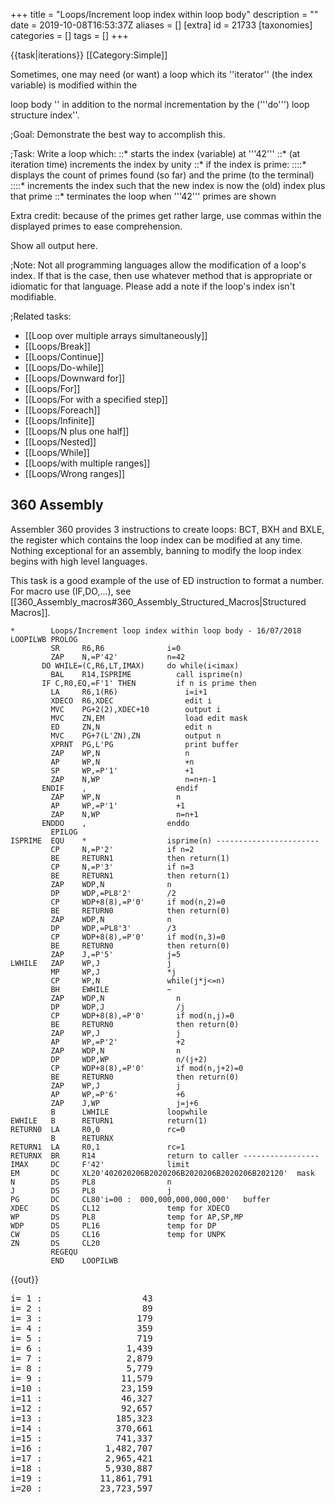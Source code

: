 +++
title = "Loops/Increment loop index within loop body"
description = ""
date = 2019-10-08T16:53:37Z
aliases = []
[extra]
id = 21733
[taxonomies]
categories = []
tags = []
+++

{{task|iterations}}
[[Category:Simple]]

Sometimes, one may need   (or want)   a loop which
its   ''iterator''   (the index
variable)   is modified within the

loop body   '' in addition to the normal incrementation by the   ('''do''')   loop structure index''.


;Goal:
Demonstrate the best way to accomplish this.


<!-- ··· with a nod to Douglas Adams  (42 being the ultimate answer to THE question). !-->

;Task:
Write a loop which:
::*   starts the index (variable) at   '''42'''
::*   (at iteration time)   increments the index by unity
::*   if the index is prime:
::::*   displays the count of primes found (so far) and the prime   (to the terminal)
::::*   increments the index such that the new index is now the (old) index plus that prime
::*   terminates the loop when   '''42'''   primes are shown


Extra credit:   because of the primes get rather large, use commas
within the displayed primes to ease comprehension.


Show all output here.


;Note:
Not all programming languages allow the modification of a
loop's index.   If that is the case, then use whatever method that
is appropriate or idiomatic for that language.   Please add a note
if the loop's index isn't modifiable.


;Related tasks:
*   [[Loop over multiple arrays simultaneously]]
*   [[Loops/Break]]
*   [[Loops/Continue]]
*   [[Loops/Do-while]]
*   [[Loops/Downward for]]
*   [[Loops/For]]
*   [[Loops/For with a specified step]]
*   [[Loops/Foreach]]
*   [[Loops/Infinite]]
*   [[Loops/N plus one half]]
*   [[Loops/Nested]]
*   [[Loops/While]]
*   [[Loops/with multiple ranges]]
*   [[Loops/Wrong ranges]]





## 360 Assembly

Assembler 360 provides 3 instructions to create loops: BCT, BXH and BXLE, the register which contains the loop index can be modified at any time. Nothing exceptional for an assembly, banning to modify the loop index begins with high level languages.

This task is a good example of the use of ED instruction to format a number.
For macro use (IF,DO,...), see [[360_Assembly_macros#360_Assembly_Structured_Macros|Structured Macros]].

```360asm
*        Loops/Increment loop index within loop body - 16/07/2018
LOOPILWB PROLOG
         SR     R6,R6              i=0
         ZAP    N,=P'42'           n=42
       DO WHILE=(C,R6,LT,IMAX)     do while(i<imax)
         BAL    R14,ISPRIME          call isprime(n)
       IF C,R0,EQ,=F'1' THEN         if n is prime then
         LA     R6,1(R6)               i=i+1
         XDECO  R6,XDEC                edit i
         MVC    PG+2(2),XDEC+10        output i
         MVC    ZN,EM                  load edit mask
         ED     ZN,N                   edit n
         MVC    PG+7(L'ZN),ZN          output n
         XPRNT  PG,L'PG                print buffer
         ZAP    WP,N                   n
         AP     WP,N                   +n
         SP     WP,=P'1'               +1
         ZAP    N,WP                   n=n+n-1
       ENDIF    ,                    endif
         ZAP    WP,N                 n
         AP     WP,=P'1'             +1
         ZAP    N,WP                 n=n+1
       ENDDO    ,                  enddo
         EPILOG
ISPRIME  EQU    *                  isprime(n) -----------------------
         CP     N,=P'2'            if n=2
         BE     RETURN1            then return(1)
         CP     N,=P'3'            if n=3
         BE     RETURN1            then return(1)
         ZAP    WDP,N              n
         DP     WDP,=PL8'2'        /2
         CP     WDP+8(8),=P'0'     if mod(n,2)=0
         BE     RETURN0            then return(0)
         ZAP    WDP,N              n
         DP     WDP,=PL8'3'        /3
         CP     WDP+8(8),=P'0'     if mod(n,3)=0
         BE     RETURN0            then return(0)
         ZAP    J,=P'5'            j=5
LWHILE   ZAP    WP,J               j
         MP     WP,J               *j
         CP     WP,N               while(j*j<=n)
         BH     EWHILE             ~
         ZAP    WDP,N                n
         DP     WDP,J                /j
         CP     WDP+8(8),=P'0'       if mod(n,j)=0
         BE     RETURN0              then return(0)
         ZAP    WP,J                 j
         AP     WP,=P'2'             +2
         ZAP    WDP,N                n
         DP     WDP,WP               n/(j+2)
         CP     WDP+8(8),=P'0'       if mod(n,j+2)=0
         BE     RETURN0              then return(0)
         ZAP    WP,J                 j
         AP     WP,=P'6'             +6
         ZAP    J,WP                 j=j+6
         B      LWHILE             loopwhile
EWHILE   B      RETURN1            return(1)
RETURN0  LA     R0,0               rc=0
         B      RETURNX
RETURN1  LA     R0,1               rc=1
RETURNX  BR     R14                return to caller -----------------
IMAX     DC     F'42'              limit
EM       DC     XL20'402020206B2020206B2020206B2020206B202120'  mask
N        DS     PL8                n
J        DS     PL8                j
PG       DC     CL80'i=00 :  000,000,000,000,000'   buffer
XDEC     DS     CL12               temp for XDECO
WP       DS     PL8                temp for AP,SP,MP
WDP      DS     PL16               temp for DP
CW       DS     CL16               temp for UNPK
ZN       DS     CL20
         REGEQU
         END    LOOPILWB
```

{{out}}
<pre style="height:40ex">
i= 1 :                   43
i= 2 :                   89
i= 3 :                  179
i= 4 :                  359
i= 5 :                  719
i= 6 :                1,439
i= 7 :                2,879
i= 8 :                5,779
i= 9 :               11,579
i=10 :               23,159
i=11 :               46,327
i=12 :               92,657
i=13 :              185,323
i=14 :              370,661
i=15 :              741,337
i=16 :            1,482,707
i=17 :            2,965,421
i=18 :            5,930,887
i=19 :           11,861,791
i=20 :           23,723,597
i=21 :           47,447,201
i=22 :           94,894,427
i=23 :          189,788,857
i=24 :          379,577,741
i=25 :          759,155,483
i=26 :        1,518,310,967
i=27 :        3,036,621,941
i=28 :        6,073,243,889
i=29 :       12,146,487,779
i=30 :       24,292,975,649
i=31 :       48,585,951,311
i=32 :       97,171,902,629
i=33 :      194,343,805,267
i=34 :      388,687,610,539
i=35 :      777,375,221,081
i=36 :    1,554,750,442,183
i=37 :    3,109,500,884,389
i=38 :    6,219,001,768,781
i=39 :   12,438,003,537,571
i=40 :   24,876,007,075,181
i=41 :   49,752,014,150,467
i=42 :   99,504,028,301,131

```



## ALGOL 68

In Algol 68, the FOR loop counter cannot be modified in the loop. This uses a WHILE loop testing at the top but is otherwise largely a translation of the Kotlin entry.

```algol68
BEGIN
    # returns TRUE if n is prime, FALSE otherwise #
    PROC is prime = ( LONG INT n )BOOL:
         IF   n MOD 2 = 0 THEN n = 2
         ELIF n MOD 3 = 0 THEN n = 3
         ELSE
            LONG INT d := 5;
            BOOL result := TRUE;
            WHILE IF   d * d > n   THEN FALSE
                  ELIF n MOD d = 0 THEN result := FALSE
                  ELIF d +:= 2;
                       n MOD d = 0 THEN result := FALSE
                  ELSE d +:= 4; TRUE
                  FI
            DO SKIP OD;
            result
         FI # is prime # ;

    LONG INT i := 42;
    LONG INT n := 0;
    WHILE n < 42 DO
        IF is prime( i ) THEN
            n +:= 1;
            print( ( "n = "
                   , whole( n,  -2 )
                   , "  "
                   , whole( i, -19 )
                   , newline
                   )
                 );
            i +:= i - 1
        FI;
        i +:= 1
    OD
END
```

{{out}}

```txt

n =  1                   43
n =  2                   89
n =  3                  179
n =  4                  359
n =  5                  719
n =  6                 1439
n =  7                 2879
n =  8                 5779
n =  9                11579
n = 10                23159
n = 11                46327
n = 12                92657
n = 13               185323
n = 14               370661
n = 15               741337
n = 16              1482707
n = 17              2965421
n = 18              5930887
n = 19             11861791
n = 20             23723597
n = 21             47447201
n = 22             94894427
n = 23            189788857
n = 24            379577741
n = 25            759155483
n = 26           1518310967
n = 27           3036621941
n = 28           6073243889
n = 29          12146487779
n = 30          24292975649
n = 31          48585951311
n = 32          97171902629
n = 33         194343805267
n = 34         388687610539
n = 35         777375221081
n = 36        1554750442183
n = 37        3109500884389
n = 38        6219001768781
n = 39       12438003537571
n = 40       24876007075181
n = 41       49752014150467
n = 42       99504028301131

```



## ARM Assembly

{{works with|as|Raspberry Pi}}

```ARM Assembly

/* ARM assembly Raspberry PI  */
/*  program loopinc96.s   */

/************************************/
/* Constantes                       */
/************************************/
.equ STDOUT, 1     @ Linux output console
.equ EXIT,   1     @ Linux syscall
.equ WRITE,  4     @ Linux syscall

/*********************************/
/* Initialized data              */
/*********************************/
.data
szMessMultOver:     .asciz "Multiplication 64 : Dépassement de capacité.\n"
sMessResult:        .ascii "Index  : "
sMessIndex:         .fill 11, 1, ' '            @ size => 11
                    .ascii "Value  : "
sMessValeur:        .fill 21, 1, ' '            @ size => 21
szCarriageReturn:   .asciz "\n"

/*********************************/
/* UnInitialized data            */
/*********************************/
.bss
/*********************************/
/*  code section                 */
/*********************************/
.text
.global main
main:                                              @ entry of program
    mov r7,#0                                      @ counter
    mov r5,#42                                     @ start index low bits
    mov r6,#0                                      @ start index high bits
1:                                                 @ begin loop
    mov r0,r5
    mov r1,r6
    bl isPrime                                     @ prime ?
    bcs 100f                                       @ error overflow ?
    cmp r0,#1                                      @ is prime ?
    beq 2f                                         @ yes
    adds r5,#1                                     @ no -> increment index
    addcs r6,#1
    b 1b                                           @ and loop
2:                                                 @ display index and prime
    add r7,#1                                      @ increment counter
    mov r0,r7
    ldr r1,iAdrsMessIndex                          @ conversion index
    bl conversion10
    mov r0,r5
    mov r1,r6                                      @ conversion value
    ldr r2,iAdrsMessValeur
    bl conversionRegDoubleU                        @ conversion double -> ascii
    ldr r0,iAdrsMessResult
    bl affichageMess

    adds r5,r5
    add r6,r6
    addcs r6,#1
    cmp r7,#42                                     @ end ?
    blt 1b                                         @ no loop

100:                                               @ standard end of the program
    mov r0, #0                                     @ return code
    mov r7, #EXIT                                  @ request to exit program
    svc #0                                         @ perform the system call

iAdrsMessIndex:           .int sMessIndex
iAdrsMessValeur:          .int sMessValeur
iAdrszCarriageReturn:     .int szCarriageReturn
iAdrsMessResult:          .int sMessResult


/******************************************************************/
/*     display text with size calculation                         */
/******************************************************************/
/* r0 contains the address of the message */
affichageMess:
    push {r0,r1,r2,r7,lr}                          @ save  registres
    mov r2,#0                                      @ counter length
1:                                                 @ loop length calculation
    ldrb r1,[r0,r2]                                @ read octet start position + index
    cmp r1,#0                                      @ if 0 its over
    addne r2,r2,#1                                 @ else add 1 in the length
    bne 1b                                         @ and loop
                                                   @ so here r2 contains the length of the message
    mov r1,r0                                      @ address message in r1
    mov r0,#STDOUT                                 @ code to write to the standard output Linux
    mov r7, #WRITE                                 @ code call system "write"
    svc #0                                         @ call systeme
    pop {r0,r1,r2,r7,lr}                           @ restaur des  2 registres */
    bx lr                                          @ return
/******************************************************************/
/*     Converting a register to a decimal unsigned                */
/******************************************************************/
/* r0 contains value and r1 address area   */
/* r0 return size of result (no zero final in area) */
/* area size => 11 bytes          */
.equ LGZONECAL,   10
conversion10:
    push {r1-r4,lr}                                   @ save registers
    mov r3,r1
    mov r2,#LGZONECAL
1:                                                    @ start loop
    bl divisionpar10U                                 @ unsigned  r0 <- dividende. quotient ->r0 reste -> r1
    add r1,#48                                        @ digit
    strb r1,[r3,r2]                                   @ store digit on area
    cmp r0,#0                                         @ stop if quotient = 0
    subne r2,#1                                       @ else previous position
    bne 1b                                            @ and loop
                                                      @ and move digit from left of area
    mov r4,#0
2:
    ldrb r1,[r3,r2]
    strb r1,[r3,r4]
    add r2,#1
    add r4,#1
    cmp r2,#LGZONECAL
    ble 2b
                                                      @ and move spaces in end on area
    mov r0,r4                                         @ result length
    mov r1,#' '                                       @ space
3:
    strb r1,[r3,r4]                                   @ store space in area
    add r4,#1                                         @ next position
    cmp r4,#LGZONECAL
    ble 3b                                            @ loop if r4 <= area size

100:
    pop {r1-r4,lr}                                    @ restaur registres
    bx lr                                             @return

/***************************************************/
/*   division par 10   unsigned                    */
/***************************************************/
/* r0 dividende   */
/* r0 quotient   */
/* r1 remainder  */
divisionpar10U:
    push {r2,r3,r4, lr}
    mov r4,r0                                          @ save value
    //mov r3,#0xCCCD                                   @ r3 <- magic_number lower  raspberry 3
    //movt r3,#0xCCCC                                  @ r3 <- magic_number higter raspberry 3
    ldr r3,iMagicNumber                                @ r3 <- magic_number    raspberry 1 2
    umull r1, r2, r3, r0                               @ r1<- Lower32Bits(r1*r0) r2<- Upper32Bits(r1*r0)
    mov r0, r2, LSR #3                                 @ r2 <- r2 >> shift 3
    add r2,r0,r0, lsl #2                               @ r2 <- r0 * 5
    sub r1,r4,r2, lsl #1                               @ r1 <- r4 - (r2 * 2)  = r4 - (r0 * 10)
    pop {r2,r3,r4,lr}
    bx lr                                              @ leave function
iMagicNumber:  	.int 0xCCCCCCCD
/***************************************************/
/*   number is prime ?              */
/***************************************************/
/* r0 contains low bytes of double */
/* r1 contains high bytes of double */
/* r0 returns 1 if prime else 0  */
@2147483647
@4294967297
@131071
isPrime:
    push {r1-r5,lr}                      @ save registers
    mov r4,r0                            @ save double
    mov r5,r1
    subs r2,r0,#1                        @ exposant n - 1
    sbcs r3,r1,#0

    mov r0,#2                            @ base  2
    mov r1,#0
    bl moduloPuR96                       @ compute modulo
    bcs 100f                             @ overflow error
    cmp r0,#1                            @ modulo <> 1 -> no prime
    bne 90f

    mov r0,#3                            @ base 3
    mov r1,#0
    bl moduloPuR96
    bcs 100f                             @ overflow error
    cmp r0,#1
    bne 90f

    mov r0,#5                            @ base 5
    mov r1,#0
    bl moduloPuR96
    bcs 100f                             @ overflow error
    cmp r0,#1
    bne 90f

    mov r0,#7                            @ base 7
    mov r1,#0
    bl moduloPuR96
    bcs 100f                             @ overflow error
    cmp r0,#1
    bne 90f

    mov r0,#11                           @ base 11
    mov r1,#0
    bl moduloPuR96
    bcs 100f                             @ overflow error
    cmp r0,#1
    bne 90f

    mov r0,#13                           @ base 13
    mov r1,#0
    bl moduloPuR96
    bcs 100f                             @ overflow error
    cmp r0,#1
    bne 90f

    mov r0,#17                           @ base 17
    mov r1,#0
    bl moduloPuR96
    bcs 100f                             @ overflow error
    cmp r0,#1
    bne 90f
    mov r0,#1                            @ is prime
    msr     cpsr_f, #0                   @ no error overflow zero -> flags
    b 100f
90:
    mov r0,#0                            @ no prime
    msr     cpsr_f, #0                   @ no error overflow zero -> flags
100:                                     @ fin standard de la fonction
    pop {r1-r5,lr}                       @ restaur registers
    bx lr                                @ return


/********************************************************/
/*   compute  b pow e modulo m  */
/*                                             */
/********************************************************/
/* r0 base double low bits */
/* r1 base double high bits */
/* r2 exposant low bitss  */
/* r3 exposant high bits */
/* r4 modulo low bits */
/* r5 modulo high bits */
/* r0 returns result low bits */
/* r1 returns result high bits */
/* if overflow , flag carry is set else is clear */
moduloPuR96:
    push {r2-r12,lr}                       @ save registers
    cmp r0,#0                              @ control low byte <> zero
    bne 1f
    cmp r1,#0                              @ control high bytes <> zero
    beq 100f
1:
    mov r9,r4                              @ modulo PB
    mov r10,r5                             @ modulo PH
    mov r5,r2                              @ exposant **
    mov r6,r3                              @ exposant
    mov r7,r0                              @ base PB
    mov r8,r1                              @ base PH
    mov r2,#0
    mov r3,r9
    mov r4,r10
    mov r11,#1                             @ result PB
    mov r12,#0                             @ result PH
/* r0 contient partie basse dividende */
/* r1 contient partie moyenne dividende */
/* r2 contient partie haute du diviseur */
/* r3 contient partie basse diviseur  */
/* r4 contient partie haute diviseur  */
/* r0 retourne partie basse du quotient */
/* r1 retourne partie moyenne du quotient */
/* r2 retourne partie haute du quotient */
/* r3 retourne partie basse du reste */
/* r4 retourne partie haute du reste */
    bl divisionReg96DU
    mov r7,r3                               @ base <- remainder
    mov r8,r4
2:
    tst r5,#1                               @ test du bit 0
    beq 3f
    mov r0,r7
    mov r1,r8
    mov r2,r11
    mov r3,r12
    bl multiplicationR96U
    bcs 100f                                @ error overflow
    mov r3,r9
    mov r4,r10
    bl divisionReg96DU
    mov r11,r3                              @ result <- remainder
    mov r12,r4
3:
    mov r0,r7
    mov r1,r8
    mov r2,r7
    mov r3,r8
    bl multiplicationR96U
    bcs 100f                                @ error overflow
    mov r3,r9
    mov r4,r10
    bl divisionReg96DU
    mov r7,r3                               @ base <- remainder
    mov r8,r4

    lsr r5,#1
    lsrs r6,#1
    orrcs r5,#0x80000000
    cmp r5,#0
    bne 2b
    cmp r6,#0
    bne 2b
    mov r0,r11
    mov r1,r12
    msr     cpsr_f, #0                       @ no error overflow zero -> flags
100:                                         @ end function
   	pop {r2-r12,lr}                          @ restaur registers
    bx lr                                    @ return
/***************************************************/
/*   multiplication 2 registers (64 bits) unsigned */
/*   result in 3 registers 96 bits                 */
/***************************************************/
/* r0 low bits number 1    */
/* r1 high bits number 1    */
/* r2 low bits number 2    */
/* r3 high bits number 2    */
/* r0 returns low bits résult   */
/* r1 returns median bits résult */
/* r2 returns high bits résult  */
/* if overflow , flag carry is set else is clear */
multiplicationR96U:
    push {r3-r8,lr}           @ save registers
    umull r5,r6,r0,r2         @ mult low bits
    umull r4,r8,r0,r3         @ mult low bits 1 high bits 2
    mov r0,r5                 @ result low bits ok
    adds r4,r6                @ add results
    addcs  r8,#1              @ carry
    umull r6,r7,r1,r2         @ mult high bits 1 low bits 2
    adds r4,r6                @ add results
    addcs  r8,#1              @ carry
    adds r8,r7                @ add results
    bcs 99f                   @ overflow ?
    umull r6,r7,r1,r3         @ mult high bits 1 high bits 2
    cmp r7,#0                 @ error overflow ?
    bne 99f
    adds r8,r6                @ add results
    bcs 99f                   @ error overflow
    mov r1,r4                 @ return median bytes
    mov r2,r8                 @ return high bytes
    msr cpsr_f, #0            @ no error overflow zero -> flags
    b 100f
99:                           @ display message overflow
	ldr r0,iAdrszMessMultOver @
	bl affichageMess
    mov r0,#0
    mov r1,#0
    msr cpsr_f, #1<<29        @ maj flag carry à 1  et tous les autres à 0
100:                          @ end function
   	pop {r3-r8,lr}            @ restaur registers
    bx lr                     @ return
iAdrszMessMultOver:         .int szMessMultOver
/***************************************************/
/*   division number (3 registers) 92 bits by number (2 registers) 64 bits */
/*           unsigned                            */
/***************************************************/
/* r0 low bits dividende */
/* r1 median bits dividende */
/* r2 high bits dividende */
/* r3 low bits divisor  */
/* r4 high bits divis0r  */
/* r0 returns low bits quotient */
/* r1 returns median bits quotient */
/* r2 returns high bits quotien */
/* r3 returns low bits remainder */
/* r4 returns high bits remainder */
/* remainder do not is 3 registers */
divisionReg96DU:
    push {r5-r10,lr}    @ save registers
    mov r7,r3           @ low bits divisor
    mov r8,r4           @ high bits divisor
    mov r4,r0           @ low bits dividende -> low bits quotient
    mov r5,r1           @ median bits dividende  -> median bits quotient
    mov r6,r2           @ high bits dividende -> high bits quotient

                        @
    mov r0,#0           @ low bits remainder
    mov r1,#0           @ median bits remainder
    mov r2,#0           @ high bits remainder (not useful)
    mov r9,#96          @ counter loop (32 bits * 3)
    mov r10,#0          @ last bit
1:
    lsl   r2,#1         @ shift left high bits remainder
    lsls  r1,#1         @ shift left median bits remainder
    orrcs r2,#1         @ left bit median -> right bit high
    lsls r0,#1          @ shift left low bits remainder
    orrcs r1,#1         @ left bit low -> right bit median
    lsls r6,#1          @ shift left high bits quotient
    orrcs r0,#1         @ left bit high -> right bit low remainder
    lsls r5,#1          @ shift left median bits quotient
    orrcs r6,#1         @ left bit median -> right bit high
    lsls r4,#1          @ shift left low bits quotient
    orrcs r5,#1         @ left bit low -> right bit median
    orr r4,r10          @ last bit -> bit 0 quotient
    mov r10,#0          @ raz du bit
                        @ compare  remainder and divisor
    cmp r2,#0           @ high bit remainder
    bne 2f
    cmp r1,r8           @ compare median bits
    blo 3f              @ lower
    bhi 2f              @ highter
    cmp r0,r7           @ equal -> compare low bits
    blo 3f              @ lower
2:                      @ remainder > divisor
    subs r0,r7          @ sub divisor of remainder
    sbcs r1,r8
    mov r10,#0          @ reuse ponctuelle  r10
    sbc r2,r2,r10       @ carry
    mov r10,#1          @ last bit à 1
3:
    subs r9,#1          @ increment counter loop
    bgt 1b              @ and loop
    lsl r6,#1           @ shift left high bits quotient
    lsls r5,#1          @ shift left median bits quotient
    orrcs r6,#1         @ left bit median -> right bit high
    lsls r4,#1          @ shift left low bits quotient
    orrcs r5,#1         @ left bit low -> right bit median
    orr r4,r10          @ last bit -> bit 0 quotient
    mov r3,r0           @ low bits remainder
    mov r0,r4           @ low bits quotient
    mov r4,r1           @ high bits remainder
    mov r1,r5           @ median bits quotient
    //mov r5,r2
    mov r2,r6           @ high bits quotient

100:                    @ end function
   	pop {r5-r10,lr}     @ restaur registers
    bx lr               @ return

/***************************************************/
/*   Conversion double integer 64bits in ascii     */
/***************************************************/
/* r0 contains low bits     */
/* r1 contains high bits    */
/* r2 contains address area */
conversionRegDoubleU:
    push {r0-r5,lr}         @ save registers
    mov r5,r2
    mov r4,#19              @ start location
    mov r2,#10              @ conversion decimale
1:                          @ begin loop
    bl divisionReg64U       @ division by 10
    add r3,#48              @ -> digit ascii
    strb r3,[r5,r4]         @ store digit in area index r4
    sub r4,r4,#1            @ decrement index
    cmp r0,#0               @ low bits quotient = zero ?
    bne 1b	                @ no -> loop
    cmp r1,#0               @ high bits quotient = zero ?
    bne 1b                  @ no -> loop
                            @ spaces -> begin area
    mov r3,#' '             @ space
2:
    strb r3,[r5,r4]         @ store space in area
    subs r4,r4,#1           @ decrement index
    bge 2b                  @ and loop if > zéro

100:                        @ end fonction
   	pop {r0-r5,lr}          @ restaur registers
    bx lr                   @ return
/***************************************************/
/*   division number 64 bits / number 32 bits      */
/***************************************************/
/* r0 contains low bits dividende  */
/* r1 contains high bits dividente */
/* r2 contains divisor             */
/* r0 returns low bits quotient    */
/* r1 returns high bits quotient   */
/* r3 returns remainder            */
divisionReg64U:
    push {r4,r5,lr}    @ save registers
    mov r5,#0          @ raz remainder R
    mov r3,#64         @ loop counter
    mov r4,#0          @ last bit
1:
    lsl r5,#1          @ shift left remainder one bit
    lsls r1,#1         @ shift left high bits quotient one bit
    orrcs r5,#1        @ and bit -> remainder
    lsls r0,#1         @ shift left low bits quotient one bit
    orrcs r1,#1        @ and left bit -> high bits
    orr r0,r4          @ last bit  quotient
    mov r4,#0          @ raz last bit
    cmp r5,r2          @ compare remainder divisor
    subhs r5,r2        @ if highter sub divisor of remainder
    movhs r4,#1        @  and 1 -> last bit
3:
    subs r3,#1         @ decrement counter loop
    bgt 1b             @ and loop if not zero
    lsl r1,#1          @ else shift left higt bits quotient
    lsls r0,#1         @ and shift  left low bits
    orrcs r1,#1
    orr r0,r4          @ last bit quotient
    mov r3,r5
100:                   @ end function
    pop {r4,r5,lr}     @ restaur registers
    bx lr              @ return

```

{{out}}
<Pre>
pi@raspberrypi:~/asm/rosetta/ASS3 $ loopsinc96
Index  : 1          Value  :                   43
Index  : 2          Value  :                   89
Index  : 3          Value  :                  179
Index  : 4          Value  :                  359
Index  : 5          Value  :                  719
Index  : 6          Value  :                 1439
Index  : 7          Value  :                 2879
Index  : 8          Value  :                 5779
Index  : 9          Value  :                11579
Index  : 10         Value  :                23159
Index  : 11         Value  :                46327
Index  : 12         Value  :                92657
Index  : 13         Value  :               185323
Index  : 14         Value  :               370661
Index  : 15         Value  :               741337
Index  : 16         Value  :              1482707
Index  : 17         Value  :              2965421
Index  : 18         Value  :              5930887
Index  : 19         Value  :             11861791
Index  : 20         Value  :             23723597
Index  : 21         Value  :             47447201
Index  : 22         Value  :             94894427
Index  : 23         Value  :            189788857
Index  : 24         Value  :            379577741
Index  : 25         Value  :            759155483
Index  : 26         Value  :           1518310967
Index  : 27         Value  :           3036621941
Index  : 28         Value  :           6073243889
Index  : 29         Value  :          12146487779
Index  : 30         Value  :          24292975649
Index  : 31         Value  :          48585951311
Index  : 32         Value  :          97171902629
Index  : 33         Value  :         194343805267
Index  : 34         Value  :         388687610539
Index  : 35         Value  :         777375221081
Index  : 36         Value  :        1554750442183
Index  : 37         Value  :        3109500884389
Index  : 38         Value  :        6219001768781
Index  : 39         Value  :       12438003537571
Index  : 40         Value  :       24876007075181
Index  : 41         Value  :       49752014150467
Index  : 42         Value  :       99504028301131

```



## Arturo

{{trans|Python}}

```arturo
i 42
n 0

loop n<42 {
    if $(isPrime i) {
        n n+1
        print "n = " + $(padRight $(toString n) 2) + $(padRight $(toString i) 20)
        i 2*i-1
    }
    i i+1
}
```

{{out}}

```txt
n =  1                  43
n =  2                  89
n =  3                 179
n =  4                 359
n =  5                 719
n =  6                1439
n =  7                2879
n =  8                5779
n =  9               11579
n = 10               23159
n = 11               46327
n = 12               92657
n = 13              185323
n = 14              370661
n = 15              741337
n = 16             1482707
n = 17             2965421
n = 18             5930887
n = 19            11861791
n = 20            23723597
n = 21            47447201
n = 22            94894427
n = 23           189788857
n = 24           379577741
n = 25           759155483
n = 26          1518310967
n = 27          3036621941
n = 28          6073243889
n = 29         12146487779
n = 30         24292975649
n = 31         48585951311
n = 32         97171902629
n = 33        194343805267
n = 34        388687610539
n = 35        777375221081
n = 36       1554750442183
n = 37       3109500884389
n = 38       6219001768781
n = 39      12438003537571
n = 40      24876007075181
n = 41      49752014150467
n = 42      99504028301131
```


## C

The following uses a 'for' rather than a 'do/while' loop but otherwise is similar to the Kotlin
entry.

The 'thousands separator' aspect (using the ' flag in printf and setting the locale appropriately) works fine when compiled with gcc on Ubuntu 14.04 but may not work on some other systems as this is not a standard flag.

```c
#include <stdio.h>
#include <locale.h>

#define LIMIT 42

int is_prime(long long n) {
    if (n % 2 == 0) return n == 2;
    if (n % 3 == 0) return n == 3;
    long long d = 5;
    while (d * d <= n) {
        if (n % d == 0) return 0;
        d += 2;
        if (n % d == 0) return 0;
        d += 4;
    }
    return 1;
}

int main() {
    long long i;
    int n;
    setlocale(LC_NUMERIC, "");
    for (i = LIMIT, n = 0; n < LIMIT; i++)
        if (is_prime(i)) {
            n++;
            printf("n = %-2d  %'19lld\n", n, i);
            i += i - 1;
        }
    return 0;
}
```


{{out}}

```txt

Same as Kotlin entry

```


## C++


```cpp

#include "stdafx.h"
#include <iostream>
#include <math.h>
using namespace std;

bool isPrime(double number)
{
    for (double i = number - 1; i >= 2; i--) {
        if (fmod(number, i) == 0)
	    return false;
    }
    return true;
}
int main()
{
    double i = 42;
    int n = 0;
    while (n < 42)
    {
        if (isPrime(i))
        {
            n++;
	    cout.width(1); cout << left << "n = " << n;
            //Only for Text Alignment
            if (n < 10)
	    {
	        cout.width(40); cout << right << i << endl;
	    }
	    else
	    {
		cout.width(39); cout << right << i << endl;
	    }
            i += i - 1;
	}
	i++;
    }
    return 0;
}
```



## C#


```c#

using System;
using System.Globalization;

namespace PrimeNumberLoopcs
{
    class Program
    {
        static bool isPrime(double number)
        {
            for(double i = number - 1; i > 1; i--)
            {
                if (number % i == 0)
                    return false;
            }
            return true;
        }
        static void Main(string[] args)
        {
            NumberFormatInfo nfi = new CultureInfo("en-US", false).NumberFormat;
            nfi.NumberDecimalDigits = 0;
            double i = 42;
            int n = 0;
            while (n < 42)
            {
                if (isPrime(i))
                {
                    n++;
                    Console.WriteLine("n = {0,-20} {1,20}", n, i.ToString("N", nfi));
                    i += i - 1;
                }
                i++;
            }
        }
    }
}
```

{{out}}

```txt

n = 1                                      43
n = 2                                      89
n = 3                                     179
n = 4                                     359
n = 5                                     719
n = 6                                   1,439
n = 7                                   2,879
n = 8                                   5,779
n = 9                                  11,579
n = 10                                 23,159
n = 11                                 46,327
n = 12                                 92,657
n = 13                                185,323
n = 14                                370,661
n = 15                                741,337
n = 16                              1,482,707
n = 17                              2,965,421
n = 18                              5,930,887
n = 19                             11,861,791
n = 20                             23,723,597
n = 21                             47,447,201
n = 22                             94,894,427
n = 23                            189,788,857
n = 24                            379,577,741
n = 25                            759,155,483
n = 26                          1,518,310,967
n = 27                          3,036,621,941
n = 28                          6,073,243,889
n = 29                         12,146,487,779
n = 30                         24,292,975,649
n = 31                         48,585,951,311
n = 32                         97,171,902,629
n = 33                        194,343,805,267
n = 34                        388,687,610,539
n = 35                        777,375,221,081
n = 36                      1,554,750,442,183
n = 37                      3,109,500,884,389
n = 38                      6,219,001,768,781
n = 39                     12,438,003,537,571
n = 40                     24,876,007,075,181
n = 41                     49,752,014,150,467
n = 42                     99,504,028,301,131

```



## Dyalect



```Dyalect
func isPrime(number) {
    if number <= 1 {
        return false
    }
    else if number % 2 == 0 {
        return number == 2
    }

    var i = 3

    while (i * i) < number {
        if number % i == 0 {
            return false
        }
        i += 2
    }

    return true
}

var i = 42
var n = 0

while n < 42 {
    if isPrime(i) {
        n += 1
        print("n = \(n)\t\(i)")
        i += i - 1
    }
    i += 1
}
```


Output:


```txt
n = 1   43
n = 2   89
n = 3   179
n = 4   359
n = 5   719
n = 6   1439
n = 7   2879
n = 8   5779
n = 9   11579
n = 10  23159
n = 11  46327
n = 12  92657
n = 13  185323
n = 14  370661
n = 15  741337
n = 16  1482707
n = 17  2965421
n = 18  5930887
n = 19  11861791
n = 20  23723597
n = 21  47447201
n = 22  94894427
n = 23  189788857
n = 24  379577741
n = 25  759155483
n = 26  1518310967
n = 27  3036621941
n = 28  6073243889
n = 29  12146487779
n = 30  24292975649
n = 31  48585951311
n = 32  97171902629
n = 33  194343805267
n = 34  388687610539
n = 35  777375221081
n = 36  1554750442183
n = 37  3109500884389
n = 38  6219001768781
n = 39  12438003537571
n = 40  24876007075181
n = 41  49752014150467
n = 42  99504028301131
```


=={{header|F_Sharp|F#}}==
This task uses [http://www.rosettacode.org/wiki/Extensible_prime_generator#The_function Extensible Prime Generator (F#)]

```fsharp

// Well I don't do loops. Nigel Galloway: March 17th., 2019. Let me try to explain where the loopy variables are, for the imperatively constrained.
// cUL allows me to claim the rather trivial extra credit (commas in the numbers)
let cUL=let g=System.Globalization.CultureInfo("en-GB") in (fun (n:uint64)->n.ToString("N0",g))
// fN is primality by trial division
let fN g=pCache|>Seq.map uint64|>Seq.takeWhile(fun n->n*n<g)|>Seq.forall(fun n->g%n>0UL)
// unfold is sort of a loop incremented by 1 in this case
let fG n=Seq.unfold(fun n->Some(n,(n+1UL))) n|>Seq.find(fN)
// unfold is sort of a loop with fG as an internal loop incremented by the exit value of the internal loop in this case.
Seq.unfold(fun n->let n=fG n in Some(n,n+n)) 42UL|>Seq.take 42|>Seq.iteri(fun n g->printfn "%2d -> %s"  (n+1) (cUL g))

```

{{out}}

```txt

 1 -> 43
 2 -> 89
 3 -> 179
 4 -> 359
 5 -> 719
 6 -> 1,439
 7 -> 2,879
 8 -> 5,779
 9 -> 11,579
10 -> 23,159
11 -> 46,327
12 -> 92,657
13 -> 185,323
14 -> 370,661
15 -> 741,337
16 -> 1,482,707
17 -> 2,965,421
18 -> 5,930,887
19 -> 11,861,791
20 -> 23,723,597
21 -> 47,447,201
22 -> 94,894,427
23 -> 189,788,857
24 -> 379,577,741
25 -> 759,155,483
26 -> 1,518,310,967
27 -> 3,036,621,941
28 -> 6,073,243,889
29 -> 12,146,487,779
30 -> 24,292,975,649
31 -> 48,585,951,311
32 -> 97,171,902,629
33 -> 194,343,805,267
34 -> 388,687,610,539
35 -> 777,375,221,081
36 -> 1,554,750,442,183
37 -> 3,109,500,884,389
38 -> 6,219,001,768,781
39 -> 12,438,003,537,571
40 -> 24,876,007,075,181
41 -> 49,752,014,150,467
42 -> 99,504,028,301,131

```



## Factor

Explicit loop indices are non-idiomatic, but Factor is certainly capable of using them. Factor has a for loop near-equivalent, <code><range> [ ] each</code>, but since it doesn't mesh well with mutation, a while loop is used.

###  Using two numbers on the data stack


```factor
USING: formatting kernel math math.primes
tools.memory.private ;
IN: rosetta-code.loops-inc-body

42
0
[ dup 42 < ] [
    over prime? [
        1 + 2dup swap commas
        "n = %-2d  %19s\n" printf
        [ dup + 1 - ] dip
    ] when
    [ 1 + ] dip
] while
2drop
```


###  Using lexical variables

Factor provides lexical variables for situations where they improve readability.

```factor
USING: formatting kernel math math.primes
tools.memory.private ;
IN: rosetta-code.loops-inc-body

[let
    42 :> i!
    0  :> n!
    [ n 42 < ] [
        i prime? [
            n 1 + n!
            n i commas "n = %-2d  %19s\n" printf
            i i + 1 - i!
        ] when
        i 1 + i!
    ] while
]
```

{{out}}

```txt

n = 1                    43
n = 2                    89
n = 3                   179
n = 4                   359
n = 5                   719
n = 6                 1,439
n = 7                 2,879
n = 8                 5,779
n = 9                11,579
n = 10               23,159
n = 11               46,327
n = 12               92,657
n = 13              185,323
n = 14              370,661
n = 15              741,337
n = 16            1,482,707
n = 17            2,965,421
n = 18            5,930,887
n = 19           11,861,791
n = 20           23,723,597
n = 21           47,447,201
n = 22           94,894,427
n = 23          189,788,857
n = 24          379,577,741
n = 25          759,155,483
n = 26        1,518,310,967
n = 27        3,036,621,941
n = 28        6,073,243,889
n = 29       12,146,487,779
n = 30       24,292,975,649
n = 31       48,585,951,311
n = 32       97,171,902,629
n = 33      194,343,805,267
n = 34      388,687,610,539
n = 35      777,375,221,081
n = 36    1,554,750,442,183
n = 37    3,109,500,884,389
n = 38    6,219,001,768,781
n = 39   12,438,003,537,571
n = 40   24,876,007,075,181
n = 41   49,752,014,150,467
n = 42   99,504,028,301,131

```



## Fortran

Fortran does not allow to modify the index inside the loop.

```fortran
do i=1,10
  write(*,*) i
  i=i+1
end do
```


```txt

Error - I is currently being used as a DO or implied DO control variable
Compilation failed.

```



### Fortran 95


```fortran
! Loops Increment loop index within loop body - 17/07/2018
      integer*8 n
      imax=42
      i=0; n=42
      Do While(i<imax)
        If (isprime(n)==1) Then
          i=i+1
          Write (*,'(I2,1X,I20)') i,n
          n=n+n-1
        EndIf
        n=n+1
      EndDo
      End

      Function isprime(n)
        integer*8 n,i
        If (n==2 .OR. n==3) Then
          isprime=1
          return
        ElseIf (Mod(n,2)==0 .OR. Mod(n,3)==0) Then
          isprime=0
          return
        Else
          i=5
          Do While(i*i<=n)
            If (Mod(n,i)==0 .OR. Mod(n,i+2)==0) Then
              isprime=0
              return
            EndIf
            i=i+6
          EndDo
          isprime=1
          return
        EndIf
      EndFunction
```

{{out}}
<pre style="height:60ex">
 1                   43
 2                   89
 3                  179
 4                  359
 5                  719
 6                 1439
 7                 2879
 8                 5779
 9                11579
10                23159
11                46327
12                92657
13               185323
14               370661
15               741337
16              1482707
17              2965421
18              5930887
19             11861791
20             23723597
21             47447201
22             94894427
23            189788857
24            379577741
25            759155483
26           1518310967
27           3036621941
28           6073243889
29          12146487779
30          24292975649
31          48585951311
32          97171902629
33         194343805267
34         388687610539
35         777375221081
36        1554750442183
37        3109500884389
38        6219001768781
39       12438003537571
40       24876007075181
41       49752014150467
42       99504028301131

```



### Fortran IV

The limit is set to 25 due to the size of integer in Fortran IV.

```fortran
C LOOPS INCREMENT LOOP INDEX WITHIN LOOP BODY - 17/07/2018
      IMAX=25
      I=0
      N=42
  10  IF(I.GE.IMAX)GOTO 30
        IF(ISPRIME(N).NE.1)GOTO 20
          I=I+1
          WRITE(*,301) I,N
 301      FORMAT(I2,1X,I10)
          N=N+N-1
  20    N=N+1
      GOTO 10
  30  CONTINUE
      END

      FUNCTION ISPRIME(M)
        IF(M.NE.2 .AND. M.NE.3)GOTO 10
          ISPRIME=1
          RETURN
  10    IF(MOD(M,2).NE.0 .AND. MOD(M,3).NE.0)GOTO 20
          ISPRIME=0
          RETURN
  20      I=5
  30      IF(I*I.GT.M)GOTO 50
            IF(MOD(M,I).NE.0 .AND. MOD(M,I+2).NE.0)GOTO 40
              ISPRIME=0
              RETURN
  40        I=I+6
          GOTO 30
  50      ISPRIME=1
          RETURN
      END
```

{{out}}
<pre style="height:60ex">
 1         43
 2         89
 3        179
 4        359
 5        719
 6       1439
 7       2879
 8       5779
 9      11579
10      23159
11      46327
12      92657
13     185323
14     370661
15     741337
16    1482707
17    2965421
18    5930887
19   11861791
20   23723597
21   47447201
22   94894427
23  189788857
24  379577741
25  759155483

```


## FreeBASIC


```freebasic
' version 18-01-2019
' compile with: fbc -s console

Function isprime(number As ULongInt) As UInteger

    If number Mod 2 = 0 Then Return 0
    If number Mod 3 = 0 Then Return 0
    Dim As UInteger i, max = Sqr(number)

    For i = 5 To max Step 2
        If number Mod i = 0 Then Return 0
    Next

    Return 1

End Function

' ------=< MAIN >=------

Dim As UInteger counter
Dim As ULongInt i

Print : Print
counter = 0
For i = 42 To &HFFFFFFFFFFFFFFFF    ' for next loop, loop maximum = 2^64-1
    If isprime(i) Then
        counter += 1
        Print Using "n =### ##################,"; counter; i
        If counter >= 42 Then Exit for
        i += i -1
    End If
Next

' empty keyboard buffer
While InKey <> "" : Wend
Print : Print "hit any key to end program"
Sleep
End
```

{{out}}
<pre style="height:40ex">n =  1                  43
n =  2                  89
n =  3                 179
n =  4                 359
n =  5                 719
n =  6               1,439
n =  7               2,879
n =  8               5,779
n =  9              11,579
n = 10              23,159
n = 11              46,327
n = 12              92,657
n = 13             185,323
n = 14             370,661
n = 15             741,337
n = 16           1,482,707
n = 17           2,965,421
n = 18           5,930,887
n = 19          11,861,791
n = 20          23,723,597
n = 21          47,447,201
n = 22          94,894,427
n = 23         189,788,857
n = 24         379,577,741
n = 25         759,155,483
n = 26       1,518,310,967
n = 27       3,036,621,941
n = 28       6,073,243,889
n = 29      12,146,487,779
n = 30      24,292,975,649
n = 31      48,585,951,311
n = 32      97,171,902,629
n = 33     194,343,805,267
n = 34     388,687,610,539
n = 35     777,375,221,081
n = 36   1,554,750,442,183
n = 37   3,109,500,884,389
n = 38   6,219,001,768,781
n = 39  12,438,003,537,571
n = 40  24,876,007,075,181
n = 41  49,752,014,150,467
n = 42  99,504,028,301,131
```



## Go

This uses Go's 'for' loop but is otherwise similar to the Kotlin entry.

The 'thousands separator' aspect is dealt with by a couple of external packages (in the 'import' declarations) which can be installed using 'go get'.

```go
package main

import(
    "golang.org/x/text/language"
    "golang.org/x/text/message"
)

func isPrime(n uint64) bool {
    if n % 2 == 0 {
        return n == 2
    }
    if n % 3 == 0 {
        return n == 3
    }
    d := uint64(5)
    for d * d <= n {
        if n % d == 0 {
            return false
        }
        d += 2
        if n % d == 0 {
            return false
        }
        d += 4
    }
    return true
}

const limit = 42

func main() {
    p := message.NewPrinter(language.English)
    for i, n := uint64(limit), 0; n < limit; i++ {
        if isPrime(i) {
            n++
            p.Printf("n = %-2d  %19d\n", n, i)
            i += i - 1
        }
    }
}
```


{{out}}

```txt

Same as Kotlin entry

```



## J

Fun with j.  The verb tacit_loop implements the computation.

```j

tacit_loop =: _1&(>:@:{`[`]})@:(, (1&p: # _1 2&p.)@:{:)@:]^:(0 ~: (>: #))^:_ x:

```

Now derive it from the python solution.  The monadic verb loop fairly straightforwardly matches the python solution except that loop returns the vector of computed values rather than displays them.

```j

isPrime =: 1&p:
assert 1 1 0 -: isPrime 2 3 4   NB. test and example

loop =: verb define
 i =. x: y
 n =. i. 0
 while. y > # n do.
  if. isPrime i do.
   n =. n , i
   i =. _1 2 p. i
  end.
  i =. i + 1
 end.
 n
)

```

Store the vector of indexes using its tail as the current index, removing the `n' variable.  In doing so the last item of `i' is not part of the solution, hence change less than to less or equal, and discard the tail value.  Also extract the conversion to extended precision x: .

```J

loop =: verb define@:x:
 i =. y
 while. y >: # i do.
  if. isPrime {: i do.
   i =. (, _1 2 p. {:) i
  end.
  i =. _1 (>:@:{)`[`]} i
 end.
 }: i
)

```


Replace the "if" statement with a computation.  This one works by appending onto the solution vector isPrime copies of the proposed new index.

```J

loop =: verb define@:x:
 i =. y
 while. y >: # i do.
  i =. (, (isPrime # _1 2&p.)@:{:) i
  i =. _1 (>:@:{)`[`]} i
 end.
 }: i
)

```

Names are an issue brought forth in the j forums.  Names have most meaning to the person who wrote them, so there's a bit of J philosophy that says "show the code".  J doesn't enforce "code only", and definitions can encapsulate useful chunks of code.  If the names I've chosen don't work in your experience or language you could replace them with `a' and `b'.

```J

save_if_prime =: , (isPrime # _1 2&p.)@:{:
increment_tail =: _1&(>:@:{`[`]})

loop =: verb define@:x:
 i =. y
 while. y >: # i do.
  i =. save_if_prime i
  i =. increment_tail i
 end.
 }: i
)

```

Why make two assignments when j can increment at save?

```J

loop =: verb define@:x:
 i =. y
 while. y >: # i do.
  i =. increment_tail@:save_if_prime i
 end.
 }: i
)

```

Next replace the while loop with double application of J's generalized power conjunction.

```J

While =: conjunction def 'u^:(0~:v)^:_'

loop =: verb define@:x:
 i =. y
 }: increment_tail@:save_if_prime While(y >: #) i
)

```

By inspection the variable `i' doesn't contribute anything useful whatsoever.  The verb's argument, y, remains.
Finally, implemented as an hook [http://www.jsoftware.com/help/dictionary/dictf.htm verb trains] with 'y' and `i' as left ([) and right (]) arguments the complete definitions for tacit_loop are

```J

isPrime =: 1&p:
save_if_prime =: , (isPrime # _1 2&p.)@:{:
increment_tail =: _1&(>:@:{`[`]})
While =: conjunction def 'u^:(0~:v)^:_'
tacit_loop =: [: }: (increment_tail@:save_if_prime@:]While(>: #) x:)

```

Include the index numbers with demonstration:

```J

   9!:37 ] 0 2048 0 222  NB. output control permit lines of 2^11 columns

   (>:@:i. ,: tacit_loop) 42
 1  2   3   4   5    6    7    8     9    10    11    12     13     14     15      16      17      18       19       20       21       22        23        24        25         26         27         28          29          30          31          32           33           34           35            36            37            38             39             40             41             42
43 89 179 359 719 1439 2879 5779 11579 23159 46327 92657 185323 370661 741337 1482707 2965421 5930887 11861791 23723597 47447201 94894427 189788857 379577741 759155483 1518310967 3036621941 6073243889 12146487779 24292975649 48585951311 97171902629 194343805267 388687610539 777375221081 1554750442183 3109500884389 6219001768781 12438003537571 24876007075181 49752014150467 99504028301131


   NB. fix the definition.  Here's the code.
   tacit_loop f.
[: }: (_1&(>:@:{`[`]})@:(, (1&p: # _1 2&p.)@:{:)@:]^:(0 ~: (>: #))^:_ x:)


```

If the loop must require the output side effect, this save_if_prime definition does the trick.  Without the output hook it is probably more efficient than the copying version because it evaluates the hook
```txt
(, _1 2&p.@:{:)
```
 only when isPrime is true.

```J

   extra_credit =: ([: }. ,@(',' ,.~ _3 [\ ])&.|.@:":)&>
   show =: [ ([: echo@:deb@:({. , ' ' , {:)@:extra_credit # , {:)
   save_if_prime =: (, _1 2&p.@:{:)@:show^:(isPrime@:{:)
   empty@:tacit_loop 42
1 43
2 89
3 179
4 359
5 719
6 1,439
7 2,879
8 5,779
9 11,579
10 23,159
11 46,327
12 92,657
13 185,323
14 370,661
15 741,337
16 1,482,707
17 2,965,421
18 5,930,887
19 11,861,791
20 23,723,597
21 47,447,201
22 94,894,427
23 189,788,857
24 379,577,741
25 759,155,483
26 1,518,310,967
27 3,036,621,941
28 6,073,243,889
29 12,146,487,779
30 24,292,975,649
31 48,585,951,311
32 97,171,902,629
33 194,343,805,267
34 388,687,610,539
35 777,375,221,081
36 1,554,750,442,183
37 3,109,500,884,389
38 6,219,001,768,781
39 12,438,003,537,571
40 24,876,007,075,181
41 49,752,014,150,467
42 99,504,028,301,131

```



## Java

The following uses a 'for' rather than a 'do/while' loop but otherwise is similar to the Kotlin
entry.

```java
public class LoopIncrementWithinBody {

    static final int LIMIT = 42;

    static boolean isPrime(long n) {
        if (n % 2 == 0) return n == 2;
        if (n % 3 == 0) return n == 3;
        long d = 5;
        while (d * d <= n) {
            if (n % d == 0) return false;
            d += 2;
            if (n % d == 0) return false;
            d += 4;
        }
        return true;
    }

    public static void main(String[] args) {
        long i;
        int n;
        for (i = LIMIT, n = 0; n < LIMIT; i++)
            if (isPrime(i)) {
                n++;
                System.out.printf("n = %-2d  %,19d\n", n, i);
                i += i - 1;
            }
    }
}
```


{{out}}

```txt

Same as Kotlin entry

```



## Julia

Julia's <code>for</code> loop iterator is an iterator type which cannot be incremented as a simple variable would to change looping.

```julia
using Primes, Formatting

function doublemyindex(n=42)
    shown = 0
    i = BigInt(n)
    while shown < n
        if isprime(i + 1)
            shown += 1
            println("The index is ", format(shown, commas=true), " and ",
                                     format(i + 1, commas=true), " is prime.")
            i += i
        end
        i += 1
    end
end

doublemyindex()

```
 {{output}}
```txt

The index is 1 and 43 is prime.
The index is 2 and 89 is prime.
The index is 3 and 179 is prime.
The index is 4 and 359 is prime.
The index is 5 and 719 is prime.
The index is 6 and 1,439 is prime.
The index is 7 and 2,879 is prime.
The index is 8 and 5,779 is prime.
The index is 9 and 11,579 is prime.
The index is 10 and 23,159 is prime.
The index is 11 and 46,327 is prime.
The index is 12 and 92,657 is prime.
The index is 13 and 185,323 is prime.
The index is 14 and 370,661 is prime.
The index is 15 and 741,337 is prime.
The index is 16 and 1,482,707 is prime.
The index is 17 and 2,965,421 is prime.
The index is 18 and 5,930,887 is prime.
The index is 19 and 11,861,791 is prime.
The index is 20 and 23,723,597 is prime.
The index is 21 and 47,447,201 is prime.
The index is 22 and 94,894,427 is prime.
The index is 23 and 189,788,857 is prime.
The index is 24 and 379,577,741 is prime.
The index is 25 and 759,155,483 is prime.
The index is 26 and 1,518,310,967 is prime.
The index is 27 and 3,036,621,941 is prime.
The index is 28 and 6,073,243,889 is prime.
The index is 29 and 12,146,487,779 is prime.
The index is 30 and 24,292,975,649 is prime.
The index is 31 and 48,585,951,311 is prime.
The index is 32 and 97,171,902,629 is prime.
The index is 33 and 194,343,805,267 is prime.
The index is 34 and 388,687,610,539 is prime.
The index is 35 and 777,375,221,081 is prime.
The index is 36 and 1,554,750,442,183 is prime.
The index is 37 and 3,109,500,884,389 is prime.
The index is 38 and 6,219,001,768,781 is prime.
The index is 39 and 12,438,003,537,571 is prime.
The index is 40 and 24,876,007,075,181 is prime.
The index is 41 and 49,752,014,150,467 is prime.
The index is 42 and 99,504,028,301,131 is prime.

```



## Kotlin

Unlike many other C-family languages (notably Java), Kotlin's 'for' statement doesn't allow either the iteration variable or the step to be modified within the loop body.

So instead we use a do/while loop here which has no such restrictions.

```scala
// version 1.2.60

fun isPrime(n: Long): Boolean {
    if (n % 2L == 0L) return n == 2L
    if (n % 3L == 0L) return n == 3L
    var d = 5L
    while (d * d <= n) {
        if (n % d == 0L) return false
        d += 2L
        if (n % d == 0L) return false
        d += 4L
    }
    return true
}

fun main(args: Array<String>) {
    var i = 42L
    var n = 0
    do {
        if (isPrime(i)) {
            n++
            System.out.printf("n = %-2d  %,19d\n", n, i)
            i += i - 1
        }
        i++
    }
    while (n < 42)
}
```

{{out}}
<pre style="height:35ex">n = 1                    43
n = 2                    89
n = 3                   179
n = 4                   359
n = 5                   719
n = 6                 1,439
n = 7                 2,879
n = 8                 5,779
n = 9                11,579
n = 10               23,159
n = 11               46,327
n = 12               92,657
n = 13              185,323
n = 14              370,661
n = 15              741,337
n = 16            1,482,707
n = 17            2,965,421
n = 18            5,930,887
n = 19           11,861,791
n = 20           23,723,597
n = 21           47,447,201
n = 22           94,894,427
n = 23          189,788,857
n = 24          379,577,741
n = 25          759,155,483
n = 26        1,518,310,967
n = 27        3,036,621,941
n = 28        6,073,243,889
n = 29       12,146,487,779
n = 30       24,292,975,649
n = 31       48,585,951,311
n = 32       97,171,902,629
n = 33      194,343,805,267
n = 34      388,687,610,539
n = 35      777,375,221,081
n = 36    1,554,750,442,183
n = 37    3,109,500,884,389
n = 38    6,219,001,768,781
n = 39   12,438,003,537,571
n = 40   24,876,007,075,181
n = 41   49,752,014,150,467
n = 42   99,504,028,301,131
```


Although Kotlin is predominantly an object-oriented/procedural language, it does have some features which enable one to program in a functional style. These features include 'tail recursion' which, of course, is commonly used in place of loops in purely functional languages.

In such cases, the Kotlin compiler optimizes out the recursion, leaving behind a fast and efficient loop based version instead.

The following version uses a tail recursive function rather than a while loop to achieve the same effect:


```scala
// version 1.2.60

fun isPrime(n: Long): Boolean {
    if (n % 2L == 0L) return n == 2L
    if (n % 3L == 0L) return n == 3L
    var d = 5L
    while (d * d <= n) {
        if (n % d == 0L) return false
        d += 2L
        if (n % d == 0L) return false
        d += 4L
    }
    return true
}

tailrec fun loop(index: Long, numPrimes: Int) {
    if (numPrimes == 42) return
    var i = index
    var n = numPrimes
    if (isPrime(i)) {
        n++
        System.out.printf("n = %-2d  %,19d\n", n, i)
        loop(2 * i - 1, n)
    }
    else loop(++i, n)
}

fun main(args: Array<String>) {
    loop(42, 0)
}
```


{{out}}

```txt

Same as 'while' loop version.

```



## M2000 Interpreter


```M2000 Interpreter

Module CheckIt {
      Function IsPrime (x) {
            if x<=5 OR frac(x) then {
                  if x == 2 OR x == 3 OR x == 5 then =true
                  Break
            }
            if frac(x/2 ) else exit
            if frac(x/3) else exit
            x1=sqrt(x): d=5
            {if frac(x/d ) else exit
                  d += 2: if d>x1 then =true : exit
                  if frac(x/d) else exit
                  d += 4: if d<= x1 else =true: exit
                  loop
             }
      }
      \\ For Next loops or For {} loops can't change iterator variable (variable has a copy of real iterator)
      \\ In those loops we have to use Continue to skip lines and repeat the loop.
      \\ so we have to use Block iterator, using Loop which set a flag current block to repeat itself once.
      def long Limit=42, n
      def currency i
      i=Limit
      {
            if n<limit Else exit
            if isPrime(i)  then n++ : Print format$("n={0::2}: {1:-20}", n, str$(i,"#,###")) : i+=i-1
            i++
            loop
      }
}
CheckIt

```


{{out}}

```txt

Same as Kotlin entry

```



## Maple

A translation of Kotlin entry

```Maple
i := 42:
count := 0:
while(count < 42) do
	i := i+1:
	if type(i,prime) then
		count := count + 1:
		printf("n=%-2d     %19d\n", count,i):
		i := 2*i -1:
	end if:
end do:
```

{{Out|Output}}

```txt
n=1                       43
n=2                       89
n=3                      179
n=4                      359
n=5                      719
n=6                     1439
n=7                     2879
n=8                     5779
n=9                    11579
n=10                   23159
n=11                   46327
n=12                   92657
n=13                  185323
n=14                  370661
n=15                  741337
n=16                 1482707
n=17                 2965421
n=18                 5930887
n=19                11861791
n=20                23723597
n=21                47447201
n=22                94894427
n=23               189788857
n=24               379577741
n=25               759155483
n=26              1518310967
n=27              3036621941
n=28              6073243889
n=29             12146487779
n=30             24292975649
n=31             48585951311
n=32             97171902629
n=33            194343805267
n=34            388687610539
n=35            777375221081
n=36           1554750442183
n=37           3109500884389
n=38           6219001768781
n=39          12438003537571
n=40          24876007075181
n=41          49752014150467
n=42          99504028301131
```



## Microsoft Small Basic

Small Basic allows to modify the index inside the loop.

```smallbasic
'Loops Increment loop index within loop body - 16/07/2018
imax=42
i=0
n=42
While i<imax
  isprime_n()
  If ret_isprime_n Then
    i=i+1
    format_i()
    format_n()
    TextWindow.WriteLine("i="+ret_format_i+" : "+ret_format_n)
    n=n+n-1
  EndIf
  n=n+1
EndWhile

Sub isprime_n
  If n=2 Or n=3 Then
    ret_isprime_n="True"
  ElseIf Math.Remainder(n,2)=0 Or Math.Remainder(n,3)=0 Then
    ret_isprime_n="False"
  Else
    j=5
    While j*j<=n
      If Math.Remainder(n,j)=0 Or Math.Remainder(n,j+2)=0 Then
        ret_isprime_n="False"
        Goto exitsub
      EndIf
      j=j+6
    EndWhile
    ret_isprime_n="True"
  EndIf
exitsub:
EndSub 'isprime_n

Sub format_i
  ret_format_i=Text.GetSubText("   ",1,3-Text.GetLength(i))+i
EndSub 'format_i

Sub format_n
  nn=""
  l=-1
  For k=Text.GetLength(n) To 1 Step -1
    l=l+1
    cc=Text.GetSubText(n,k,1)
    If l=3 Then
      cv=","
      l=0
    Else
      cv=""
    EndIf
    nn=Text.Append(cc,Text.Append(cv,nn))
  EndFor
  space="                    "
  nn=Text.GetSubText(space,1,Text.GetLength(space)-Text.GetLength(nn))+nn
  ret_format_n=nn
EndSub 'format_n
```

{{out}}
<pre style="height:60ex">
i= 1 :                   43
i= 2 :                   89
i= 3 :                  179
i= 4 :                  359
i= 5 :                  719
i= 6 :                1,439
i= 7 :                2,879
i= 8 :                5,779
i= 9 :               11,579
i=10 :               23,159
i=11 :               46,327
i=12 :               92,657
i=13 :              185,323
i=14 :              370,661
i=15 :              741,337
i=16 :            1,482,707
i=17 :            2,965,421
i=18 :            5,930,887
i=19 :           11,861,791
i=20 :           23,723,597
i=21 :           47,447,201
i=22 :           94,894,427
i=23 :          189,788,857
i=24 :          379,577,741
i=25 :          759,155,483
i=26 :        1,518,310,967
i=27 :        3,036,621,941
i=28 :        6,073,243,889
i=29 :       12,146,487,779
i=30 :       24,292,975,649
i=31 :       48,585,951,311
i=32 :       97,171,902,629
i=33 :      194,343,805,267
i=34 :      388,687,610,539
i=35 :      777,375,221,081
i=36 :    1,554,750,442,183
i=37 :    3,109,500,884,389
i=38 :    6,219,001,768,781
i=39 :   12,438,003,537,571
i=40 :   24,876,007,075,181
i=41 :   49,752,014,150,467
i=42 :   99,504,028,301,131

```



## NewLISP


```newlisp

#! /usr/local/bin/newlisp

(define (prime? n)
 (and
   (set 'lst (factor n))
   (= (length lst) 1)))

(define (thousands_separator i)
    (setq i (string i))
    (setq len (length i))
    (setq i (reverse (explode i)))
    (setq o "")
    (setq count3 0)
    (dolist (x i)
        (setq o (string o x))
        (inc count3)
        (if (and (= 3 count3) (< (+ $idx 1) len))
            (begin
            (setq o (string o "_"))
            (setq count3 0))))

    (reverse o))


;- - - Main begins here
(setq i 42)
(setq n 0)
(while (< n 42)
    (if (prime? i)
        (begin
            (inc n)
            (println (string "n = " n " -> " (thousands_separator i)))
            (setq i (+ i i -1))))
    (inc i)
)

(exit)

```



```txt

n = 1 -> 43
n = 2 -> 89
n = 3 -> 179
n = 4 -> 359
n = 5 -> 719
n = 6 -> 1_439
n = 7 -> 2_879
n = 8 -> 5_779
n = 9 -> 11_579
n = 10 -> 23_159
n = 11 -> 46_327
n = 12 -> 92_657
n = 13 -> 185_323
n = 14 -> 370_661
n = 15 -> 741_337
n = 16 -> 1_482_707
n = 17 -> 2_965_421
n = 18 -> 5_930_887
n = 19 -> 11_861_791
n = 20 -> 23_723_597
n = 21 -> 47_447_201
n = 22 -> 94_894_427
n = 23 -> 189_788_857
n = 24 -> 379_577_741
n = 25 -> 759_155_483
n = 26 -> 1_518_310_967
n = 27 -> 3_036_621_941
n = 28 -> 6_073_243_889
n = 29 -> 12_146_487_779
n = 30 -> 24_292_975_649
n = 31 -> 48_585_951_311
n = 32 -> 97_171_902_629
n = 33 -> 194_343_805_267
n = 34 -> 388_687_610_539
n = 35 -> 777_375_221_081
n = 36 -> 1_554_750_442_183
n = 37 -> 3_109_500_884_389
n = 38 -> 6_219_001_768_781
n = 39 -> 12_438_003_537_571
n = 40 -> 24_876_007_075_181
n = 41 -> 49_752_014_150_467
n = 42 -> 99_504_028_301_131


```



## Perl

Messing with the loop iterator value doesn't go well in Perl, so use the <tt>while</tt> loop alternative. The <code>ntheory</code> module is used to test for primes.
{{trans|Kotlin}}
{{libheader|ntheory}}

```perl
use ntheory qw(is_prime);

$i = 42;
while ($n < 42) {
    if (is_prime($i)) {
        $n++;
        printf "%2d %21s\n", $n, commatize($i);
        $i += $i - 1;
    }
    $i++;
}

sub commatize {
    (my $s = reverse shift) =~ s/(.{3})/$1,/g;
    $s =~ s/,$//;
    $s = reverse $s;
}
```

{{out}}
<pre  style="height:30ex"> 1                    43
 2                    89
 3                   179
 4                   359
 5                   719
 6                 1,439
 7                 2,879
 8                 5,779
 9                11,579
10                23,159
11                46,327
12                92,657
13               185,323
14               370,661
15               741,337
16             1,482,707
17             2,965,421
18             5,930,887
19            11,861,791
20            23,723,597
21            47,447,201
22            94,894,427
23           189,788,857
24           379,577,741
25           759,155,483
26         1,518,310,967
27         3,036,621,941
28         6,073,243,889
29        12,146,487,779
30        24,292,975,649
31        48,585,951,311
32        97,171,902,629
33       194,343,805,267
34       388,687,610,539
35       777,375,221,081
36     1,554,750,442,183
37     3,109,500,884,389
38     6,219,001,768,781
39    12,438,003,537,571
40    24,876,007,075,181
41    49,752,014,150,467
42    99,504,028,301,131
```



## Perl 6

Hmm.
<blockquote>Demonstrate the best way to accomplish this. </blockquote>
The ''best'' way is probably to not use an explicit loop. Just calculate the sequence directly.


```perl6
# the actual sequence logic
my @seq = grep *.is-prime, (42, { .is-prime ?? $_+<1 !! $_+1 } … *);

# display code
say (1+$_).fmt("%-4s"), @seq[$_].flip.comb(3).join(',').flip.fmt("%20s") for ^42;
```

{{out}}

```txt
1                     43
2                     89
3                    179
4                    359
5                    719
6                  1,439
7                  2,879
8                  5,779
9                 11,579
10                23,159
11                46,327
12                92,657
13               185,323
14               370,661
15               741,337
16             1,482,707
17             2,965,421
18             5,930,887
19            11,861,791
20            23,723,597
21            47,447,201
22            94,894,427
23           189,788,857
24           379,577,741
25           759,155,483
26         1,518,310,967
27         3,036,621,941
28         6,073,243,889
29        12,146,487,779
30        24,292,975,649
31        48,585,951,311
32        97,171,902,629
33       194,343,805,267
34       388,687,610,539
35       777,375,221,081
36     1,554,750,442,183
37     3,109,500,884,389
38     6,219,001,768,781
39    12,438,003,537,571
40    24,876,007,075,181
41    49,752,014,150,467
42    99,504,028,301,131
```



## Phix

Phix does not allow for loop variables to be modified, so we must use a while loop and manual increment for this sort of thing. There is not, as yet, an is_prime() builtin. We can use prime_factors() returns {}, though it is probably a little bit slower as it builds the full list rather than yielding false asap - but at least we don't have to define an is_prime() function.

```Phix
atom i=42, n=1
while n<=42 do
    if prime_factors(i)={} then
        printf(1,"n = %-2d  %,19d\n", {n, i})
        n += 1
        i += i-1
    end if
    i += 1
end while
```

{{out}}

```txt

n = 1                    43
n = 2                    89
n = 3                   179
n = 4                   359
n = 5                   719
n = 6                 1,439
n = 7                 2,879
n = 8                 5,779
n = 9                11,579
n = 10               23,159
n = 11               46,327
n = 12               92,657
n = 13              185,323
n = 14              370,661
n = 15              741,337
n = 16            1,482,707
n = 17            2,965,421
n = 18            5,930,887
n = 19           11,861,791
n = 20           23,723,597
n = 21           47,447,201
n = 22           94,894,427
n = 23          189,788,857
n = 24          379,577,741
n = 25          759,155,483
n = 26        1,518,310,967
n = 27        3,036,621,941
n = 28        6,073,243,889
n = 29       12,146,487,779
n = 30       24,292,975,649
n = 31       48,585,951,311
n = 32       97,171,902,629
n = 33      194,343,805,267
n = 34      388,687,610,539
n = 35      777,375,221,081
n = 36    1,554,750,442,183
n = 37    3,109,500,884,389
n = 38    6,219,001,768,781
n = 39   12,438,003,537,571
n = 40   24,876,007,075,181
n = 41   49,752,014,150,467
n = 42   99,504,028,301,131

```



## Python


```Python
def isPrime(n):
    for x in 2, 3:
        if not n % x:
            return n == x
    d = 5
    while d * d <= n:
        for x in 2, 4:
            if not n % d:
                return False
            d += x
    return True

i = 42
n = 0
while n < 42:
    if isPrime(i):
        n += 1
        print('n = {:2} {:20,}'.format(n, i))
        i += i - 1
    i += 1
```

{{out}}

```txt
n =  1                   43
n =  2                   89
n =  3                  179
n =  4                  359
n =  5                  719
n =  6                1,439
n =  7                2,879
n =  8                5,779
n =  9               11,579
n = 10               23,159
n = 11               46,327
n = 12               92,657
n = 13              185,323
n = 14              370,661
n = 15              741,337
n = 16            1,482,707
n = 17            2,965,421
n = 18            5,930,887
n = 19           11,861,791
n = 20           23,723,597
n = 21           47,447,201
n = 22           94,894,427
n = 23          189,788,857
n = 24          379,577,741
n = 25          759,155,483
n = 26        1,518,310,967
n = 27        3,036,621,941
n = 28        6,073,243,889
n = 29       12,146,487,779
n = 30       24,292,975,649
n = 31       48,585,951,311
n = 32       97,171,902,629
n = 33      194,343,805,267
n = 34      388,687,610,539
n = 35      777,375,221,081
n = 36    1,554,750,442,183
n = 37    3,109,500,884,389
n = 38    6,219,001,768,781
n = 39   12,438,003,537,571
n = 40   24,876,007,075,181
n = 41   49,752,014,150,467
n = 42   99,504,028,301,131
```



## Racket


Racket's <code>for</code> doesn't allow modification of index on the fly. The usual idiom for writing this kind of loop is to use named let, as shown here.


```racket
#lang racket

(require math/number-theory)

(define (comma x)
  (string-join
   (reverse
    (for/list ([digit (in-list (reverse (string->list (~a x))))] [i (in-naturals)])
      (cond
        [(and (= 0 (modulo i 3)) (> i 0)) (string digit #\,)]
        [else (string digit)])))
   ""))

(let loop ([x 42] [cnt 0])
  (cond
    [(= cnt 42) (void)]
    [(prime? x) (printf "~a: ~a\n" (add1 cnt) (comma x))
                (loop (* 2 x) (add1 cnt))]
    [else (loop (add1 x) cnt)]))
```


{{out}}

```txt

1: 43
2: 89
3: 179
4: 359
5: 719
6: 1,439
7: 2,879
8: 5,779
9: 11,579
10: 23,159
11: 46,327
12: 92,657
13: 185,323
14: 370,661
15: 741,337
16: 1,482,707
17: 2,965,421
18: 5,930,887
19: 11,861,791
20: 23,723,597
21: 47,447,201
22: 94,894,427
23: 189,788,857
24: 379,577,741
25: 759,155,483
26: 1,518,310,967
27: 3,036,621,941
28: 6,073,243,889
29: 12,146,487,779
30: 24,292,975,649
31: 48,585,951,311
32: 97,171,902,629
33: 194,343,805,267
34: 388,687,610,539
35: 777,375,221,081
36: 1,554,750,442,183
37: 3,109,500,884,389
38: 6,219,001,768,781
39: 12,438,003,537,571
40: 24,876,007,075,181
41: 49,752,014,150,467
42: 99,504,028,301,131

```



## REXX


```rexx
/*REXX pgm displays primes found:  starting Z at 42, if Z is a prime, add Z, else add 1.*/
numeric digits 20;              d=digits()       /*ensure enough decimal digits for  Z. */
parse arg limit .                                /*obtain optional arguments from the CL*/
if limit=='' | limit==","  then limit=42         /*Not specified?  Then use the default.*/
n=0                                              /*the count of number of primes found. */
     do z=42  until n==limit                     /* ◄──this DO loop's index is modified.*/
     if isPrime(z)  then do;  n=n + 1            /*Z  a prime?  Them bump prime counter.*/
                              say right('n='n, 9)     right(commas(z), d)
                              z=z + z - 1        /*also, bump the  DO  loop index  Z.   */
                         end
     end   /*z*/                                 /* [↑] a small tribute to Douglas Adams*/
exit                                             /*stick a fork in it,  we're all done. */
/*──────────────────────────────────────────────────────────────────────────────────────*/
commas:  parse arg _;  do j=length(_)-3  to 1  by -3; _=insert(',', _, j); end;   return _
/*──────────────────────────────────────────────────────────────────────────────────────*/
isPrime: procedure; parse arg #;         if wordpos(#, '2 3 5 7')\==0  then return 1
                                         if # // 2==0 | # // 3    ==0  then return 0
           do j=5  by 6  until j*j>#;    if # // j==0 | # // (J+2)==0  then return 0
           end   /*j*/                           /*           ___                       */
         return 1                                /*Exceeded  √ #  ?    Then # is prime. */
```

{{out|output}}

```txt

      n=1                   43
      n=2                   89
      n=3                  179
      n=4                  359
      n=5                  719
      n=6                1,439
      n=7                2,879
      n=8                5,779
      n=9               11,579
     n=10               23,159
     n=11               46,327
     n=12               92,657
     n=13              185,323
     n=14              370,661
     n=15              741,337
     n=16            1,482,707
     n=17            2,965,421
     n=18            5,930,887
     n=19           11,861,791
     n=20           23,723,597
     n=21           47,447,201
     n=22           94,894,427
     n=23          189,788,857
     n=24          379,577,741
     n=25          759,155,483
     n=26        1,518,310,967
     n=27        3,036,621,941
     n=28        6,073,243,889
     n=29       12,146,487,779
     n=30       24,292,975,649
     n=31       48,585,951,311
     n=32       97,171,902,629
     n=33      194,343,805,267
     n=34      388,687,610,539
     n=35      777,375,221,081
     n=36    1,554,750,442,183
     n=37    3,109,500,884,389
     n=38    6,219,001,768,781
     n=39   12,438,003,537,571
     n=40   24,876,007,075,181
     n=41   49,752,014,150,467
     n=42   99,504,028,301,131

```



## Ring


```ring

# Project : Loops/Increment loop index within loop body

load "stdlib.ring"
i = 42
n = 0
while n < 42
         if isprime(i)
            n = n + 1
            see "n = " + n + "    " + i + nl
            i = i + i - 1
         ok
         i = i + 1
end

```

Output:

```txt

n = 1                    43
n = 2                    89
n = 3                   179
n = 4                   359
n = 5                   719
n = 6                 1,439
n = 7                 2,879
n = 8                 5,779
n = 9                11,579
n = 10               23,159
n = 11               46,327
n = 12               92,657
n = 13              185,323
n = 14              370,661
n = 15              741,337
n = 16            1,482,707
n = 17            2,965,421
n = 18            5,930,887
n = 19           11,861,791
n = 20           23,723,597
n = 21           47,447,201
n = 22           94,894,427
n = 23          189,788,857
n = 24          379,577,741
n = 25          759,155,483
n = 26        1,518,310,967
n = 27        3,036,621,941
n = 28        6,073,243,889
n = 29       12,146,487,779
n = 30       24,292,975,649
n = 31       48,585,951,311
n = 32       97,171,902,629
n = 33      194,343,805,267
n = 34      388,687,610,539
n = 35      777,375,221,081
n = 36    1,554,750,442,183
n = 37    3,109,500,884,389
n = 38    6,219,001,768,781
n = 39   12,438,003,537,571
n = 40   24,876,007,075,181
n = 41   49,752,014,150,467
n = 42   99,504,028,301,131
```



## Scala

Like most other [[wp:en:Block_(programming)|Block structured languages]] (apparently with the exception of Java), Scala's 'for' statement is for the sake of fallibility aka side effect or mutability, limited and doesn't allow either the iteration variable or the step to be modified within the loop body. Both are for serious reasons immutable.

### Demonstrate the best way to accomplish this.

So instead we use tail recursion here which, with the use of immutable variables and no side effects, has no such restrictions, and we are save.
{{Out}}Best seen running in your browser either by [https://scalafiddle.io/sf/4HJPkBM/1 ScalaFiddle (ES aka JavaScript, non JVM)] or [https://scastie.scala-lang.org/yzqldLOuRriR6ojqLKaYPQ Scastie (remote JVM)].

```Scala
import scala.annotation.tailrec

object LoopIncrementWithinBody extends App {
  private val (limit, offset) = (42L, 1)

  @tailrec
  private def loop(i: Long, n: Int): Unit = {

    def isPrime(n: Long) =
      n > 1 && ((n & 1) != 0 || n == 2) && (n % 3 != 0 || n == 3) &&
        ((5 to math.sqrt(n).toInt by 2).par forall (n % _ != 0))

    if (n < limit + offset)
      if (isPrime(i)) {
        printf("n = %-2d  %,19d%n".formatLocal(java.util.Locale.GERMANY, n, i))
        loop(i + i + 1, n + 1)
      } else loop(i + 1, n)
  }

  loop(limit, offset)
}
```



## Seed7


```seed7
$ include "seed7_05.s7i";

const func boolean: isPrime (in integer: number) is func
  result
    var boolean: result is FALSE;
  local
    var integer: count is 2;
  begin
    if number = 2 then
      result := TRUE;
    elsif number > 2 then
      while number rem count <> 0 and count * count <= number do
        incr(count);
      end while;
      result := number rem count <> 0;
    end if;
  end func;

const proc: main is func
  local
    var integer: i is 42;
    var integer: n is 0;
  begin
    for i range 42 to integer.last until n >= 42 do
      if isPrime(i) then
        incr(n);
        writeln("n = " <& n lpad 2 <& i lpad 16);
        i +:= i - 1;
      end if;
    end for;
  end func;
```


{{out}}

```txt

n =  1              43
n =  2              89
n =  3             179
n =  4             359
n =  5             719
n =  6            1439
n =  7            2879
n =  8            5779
n =  9           11579
n = 10           23159
n = 11           46327
n = 12           92657
n = 13          185323
n = 14          370661
n = 15          741337
n = 16         1482707
n = 17         2965421
n = 18         5930887
n = 19        11861791
n = 20        23723597
n = 21        47447201
n = 22        94894427
n = 23       189788857
n = 24       379577741
n = 25       759155483
n = 26      1518310967
n = 27      3036621941
n = 28      6073243889
n = 29     12146487779
n = 30     24292975649
n = 31     48585951311
n = 32     97171902629
n = 33    194343805267
n = 34    388687610539
n = 35    777375221081
n = 36   1554750442183
n = 37   3109500884389
n = 38   6219001768781
n = 39  12438003537571
n = 40  24876007075181
n = 41  49752014150467
n = 42  99504028301131

```



## Tcl

Inspired by Java and Kotlin variants.

Tcl allows modifying the loop variable. Everything can be implemented straightforward.

```tcl
proc isPrime n {
  if {[expr $n % 2] == 0} {
    return [expr $n == 2]
  }
  if {[expr $n % 3] == 0} {
    return [expr $n == 3]
  }
  for {set d 5} {[expr $d * $d] <= $n} {incr d 4} {
    if {[expr $n % $d] == 0} {return 0}
    incr d 2
    if {[expr $n % $d] == 0} {return 0}
  }
  return 1
}

set LIMIT 42

for {set i $LIMIT; set n 0} {$n < $LIMIT} {incr i} {
  if [isPrime $i] {
    incr n
    puts "n=$n, i=$i"
    incr i [expr $i -1]
  }
}
```

{{Out}}

```txt
n=1, i=43
n=2, i=89
n=3, i=179
n=4, i=359
n=5, i=719
n=6, i=1439
n=7, i=2879
n=8, i=5779
n=9, i=11579
n=10, i=23159
n=11, i=46327
n=12, i=92657
n=13, i=185323
n=14, i=370661
n=15, i=741337
n=16, i=1482707
n=17, i=2965421
n=18, i=5930887
n=19, i=11861791
n=20, i=23723597
n=21, i=47447201
n=22, i=94894427
n=23, i=189788857
n=24, i=379577741
n=25, i=759155483
n=26, i=1518310967
n=27, i=3036621941
n=28, i=6073243889
n=29, i=12146487779
n=30, i=24292975649
n=31, i=48585951311
n=32, i=97171902629
n=33, i=194343805267
n=34, i=388687610539
n=35, i=777375221081
n=36, i=1554750442183
n=37, i=3109500884389
n=38, i=6219001768781
n=39, i=12438003537571
n=40, i=24876007075181
n=41, i=49752014150467
n=42, i=99504028301131
```



## VBA

Visual Basic for Application (VBA) allows to modify the index inside the loop.
{{trans|Visual Basic .NET}}
{{works with|VBA|VBA Excel 2013}}

```vb
    Sub Main()
        'Loops Increment loop index within loop body - 17/07/2018
        Dim imax, i As Integer
        Dim n As Currency
        imax = 42
        i = 0: n = 42
        Do While i < imax
            If IsPrime(n) Then
                i = i + 1
                Debug.Print ("i=" & RightX(i, 2) & " : " & RightX(Format(n, "#,##0"), 20))
                n = n + n - 1
            End If
            n = n + 1
        Loop
    End Sub 'Main

    Function IsPrime(n As Currency)
        Dim i As Currency
        If n = 2 Or n = 3 Then
            IsPrime = True
        ElseIf ModX(n, 2) = 0 Or ModX(n, 3) = 0 Then
            IsPrime = False
        Else
            i = 5
            Do While i * i <= n
                If ModX(n, i) = 0 Or ModX(n, i + 2) = 0 Then
                    IsPrime = False
                    Exit Function
                End If
                i = i + 6
            Loop
            IsPrime = True
        End If
    End Function 'IsPrime

    Function ModX(a As Currency, b As Currency) As Currency
        ModX = a - Int(a / b) * b
    End Function 'ModX

    Function RightX(c, n)
        RightX = Right(Space(n) & c, n)
    End Function 'RightX
```

{{out}}
<pre style="height:60ex">
i= 1 :                   43
i= 2 :                   89
i= 3 :                  179
i= 4 :                  359
i= 5 :                  719
i= 6 :                1,439
i= 7 :                2,879
i= 8 :                5,779
i= 9 :               11,579
i=10 :               23,159
i=11 :               46,327
i=12 :               92,657
i=13 :              185,323
i=14 :              370,661
i=15 :              741,337
i=16 :            1,482,707
i=17 :            2,965,421
i=18 :            5,930,887
i=19 :           11,861,791
i=20 :           23,723,597
i=21 :           47,447,201
i=22 :           94,894,427
i=23 :          189,788,857
i=24 :          379,577,741
i=25 :          759,155,483
i=26 :        1,518,310,967
i=27 :        3,036,621,941
i=28 :        6,073,243,889
i=29 :       12,146,487,779
i=30 :       24,292,975,649
i=31 :       48,585,951,311
i=32 :       97,171,902,629
i=33 :      194,343,805,267
i=34 :      388,687,610,539
i=35 :      777,375,221,081
i=36 :    1,554,750,442,183
i=37 :    3,109,500,884,389
i=38 :    6,219,001,768,781
i=39 :   12,438,003,537,571
i=40 :   24,876,007,075,181
i=41 :   49,752,014,150,467
i=42 :   99,504,028,301,131
```


## Visual Basic .NET

Visual Basic .Net allows to modify the index inside the loop.
{{trans|Visual Basic}}
{{works with|Visual Basic .NET|2013}}

```vbnet
Module LoopsIliwlb

    Sub Main()
        'Loops Increment loop index within loop body - 17/07/2018
        Dim imax, i As Int32
        Dim n As Int64
        imax = 42
        i = 0 : n = 42
        While i < imax
            If IsPrime(n) Then
                i = i + 1
                Console.WriteLine("i=" & RightX(i, 2) & " : " & RightX(Format(n, "#,##0"), 20))
                n = n + n - 1
            End If
            n = n + 1
        End While
    End Sub

    Function IsPrime(n As Int64)
        Dim i As Int64
        If n = 2 Or n = 3 Then
            IsPrime = True
        ElseIf (n Mod 2) = 0 Or (n Mod 3) = 0 Then
            IsPrime = False
        Else
            i = 5
            While i * i <= n
                If (n Mod i) = 0 Or (n Mod (i + 2)) = 0 Then
                    IsPrime = False
                    Exit Function
                End If
                i = i + 6
            End While
            IsPrime = True
        End If
    End Function 'IsPrime

    Function RightX(c, n)
        RightX = Right(Space(n) & c, n)
    End Function

End Module
```

{{out}}
<pre style="height:60ex">i= 1 :                   43
i= 2 :                   89
i= 3 :                  179
i= 4 :                  359
i= 5 :                  719
i= 6 :                1,439
i= 7 :                2,879
i= 8 :                5,779
i= 9 :               11,579
i=10 :               23,159
i=11 :               46,327
i=12 :               92,657
i=13 :              185,323
i=14 :              370,661
i=15 :              741,337
i=16 :            1,482,707
i=17 :            2,965,421
i=18 :            5,930,887
i=19 :           11,861,791
i=20 :           23,723,597
i=21 :           47,447,201
i=22 :           94,894,427
i=23 :          189,788,857
i=24 :          379,577,741
i=25 :          759,155,483
i=26 :        1,518,310,967
i=27 :        3,036,621,941
i=28 :        6,073,243,889
i=29 :       12,146,487,779
i=30 :       24,292,975,649
i=31 :       48,585,951,311
i=32 :       97,171,902,629
i=33 :      194,343,805,267
i=34 :      388,687,610,539
i=35 :      777,375,221,081
i=36 :    1,554,750,442,183
i=37 :    3,109,500,884,389
i=38 :    6,219,001,768,781
i=39 :   12,438,003,537,571
i=40 :   24,876,007,075,181
i=41 :   49,752,014,150,467
i=42 :   99,504,028,301,131
```


## zkl

Uses libGMP (GNU MP Bignum Library) for easy prime detection
rather than write that bit of code and pollute this solution.

```zkl
var [const] BN=Import("zklBigNum");  // libGMP
n,p := 1,BN(42);
do{
   if(p.probablyPrime()){ println("n = %2d %,20d".fmt(n,p)); p.add(p); n+=1; }
   p.add(1);
}while(n<=42);
```

zkl loop variables are iterators that don't allow direct manipulation of
their underlying source. The compiler names these iterators __<index>Walker.
However, by using the look ahead stack, we can keep the iterator from
advancing through the source.

```zkl
p:=BN(42);
foreach n in ([1..42]){
   if(p.probablyPrime()){ println("n = %2d %,20d".fmt(n,p)); p.add(p); }
   else{ p.add(1); __nWalker.push(n); }  // p not prime, don't advance n
}
```

{{out}}
<pre style="height:35ex">
n =  1                   43
n =  2                   89
n =  3                  179
n =  4                  359
n =  5                  719
n =  6                1,439
n =  7                2,879
n =  8                5,779
n =  9               11,579
n = 10               23,159
n = 11               46,327
n = 12               92,657
n = 13              185,323
n = 14              370,661
n = 15              741,337
n = 16            1,482,707
n = 17            2,965,421
n = 18            5,930,887
n = 19           11,861,791
n = 20           23,723,597
n = 21           47,447,201
n = 22           94,894,427
n = 23          189,788,857
n = 24          379,577,741
n = 25          759,155,483
n = 26        1,518,310,967
n = 27        3,036,621,941
n = 28        6,073,243,889
n = 29       12,146,487,779
n = 30       24,292,975,649
n = 31       48,585,951,311
n = 32       97,171,902,629
n = 33      194,343,805,267
n = 34      388,687,610,539
n = 35      777,375,221,081
n = 36    1,554,750,442,183
n = 37    3,109,500,884,389
n = 38    6,219,001,768,781
n = 39   12,438,003,537,571
n = 40   24,876,007,075,181
n = 41   49,752,014,150,467
n = 42   99,504,028,301,131

```

